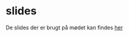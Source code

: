 # slides

De slides der er brugt på mødet kan findes [her](https://docs.google.com/presentation/d/1AXtERPdedFLZzy3fg2GjeX0B2ThIVtu12PEXEbRi2UI/edit?usp=sharing)
